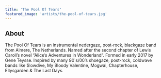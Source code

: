 ```yaml
---
title: 'The Pool Of Tears'
featured_image: 'artists/the-pool-of-tears.jpg'
---
```


## About

The Pool Of Tears is an instrumental nedergaze, post-rock, blackgaze band from Almere, The Netherlands. Named after the second chapter of Lewis Caroll’s novel “Alice’s Adventures in Wonderland”. Formed in early 2017 by Gene Teysse. Inspired by many 90's/00’s shoegaze, post-rock, coldwave bands like Slowdive, My Bloody Valentine, Mogwai, Chapterhouse, Ellysgarden & The Last Days. 
